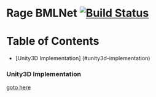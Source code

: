# Rage BMLNet [![Build Status](https://travis-ci.org/christyowidiasmoro/BMLNet.svg?branch=master)](https://travis-ci.org/christyowidiasmoro/BMLNet)

# Table of Contents

- [Unity3D Implementation] (#unity3d-implementation)



### Unity3D Implementation

[goto here](https://github.com/christyowidiasmoro/BMLNet/tree/master/Examples)



